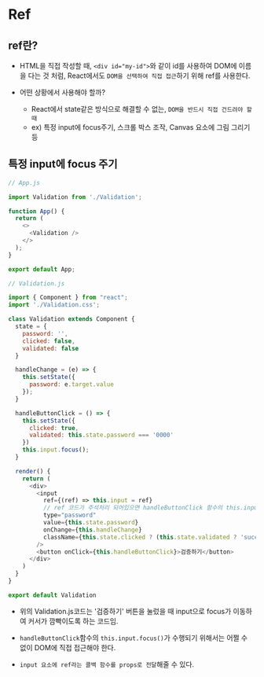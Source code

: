 # Ref

## ref란?

- HTML을 직접 작성할 때, `<div id="my-id">`와 같이 id를 사용하여 DOM에 이름을 다는 것 처럼, React에서도 `DOM을 선택하여 직접 접근`하기 위해 ref를 사용한다.

- 어떤 상황에서 사용해야 할까?
  - React에서 state같은 방식으로 해결할 수 없는, `DOM을 반드시 직접 건드려야 할 때`
  - ex) 특정 input에 focus주기, 스크롤 박스 조작, Canvas 요소에 그림 그리기 등

## 특정 input에 focus 주기

```js
// App.js

import Validation from './Validation';

function App() {
  return (
    <>
      <Validation />
    </>
  );
}

export default App;
```


```js
// Validation.js

import { Component } from "react";
import './Validation.css';

class Validation extends Component {
  state = {
    password: '',
    clicked: false,
    validated: false
  }

  handleChange = (e) => {
    this.setState({
      password: e.target.value
    });
  }

  handleButtonClick = () => {
    this.setState({
      clicked: true,
      validated: this.state.password === '0000'
    })
    this.input.focus();
  }

  render() {
    return (
      <div>
        <input
          ref={(ref) => this.input = ref}
          // ref 코드가 주석처리 되어있으면 handleButtonClick 함수의 this.input.focus()가 적용되지 않음!!
          type="password"
          value={this.state.password}
          onChange={this.handleChange}
          className={this.state.clicked ? (this.state.validated ? 'success' : 'failure') : ''}
        />
        <button onClick={this.handleButtonClick}>검증하기</button>
      </div>
    )
  }
}

export default Validation
```

- 위의 Validation.js코드는 '검증하기' 버튼을 눌렀을 때 input으로 focus가 이동하여 커서가 깜빡이도록 하는 코드임.

- `handleButtonClick`함수의 `this.input.focus()`가 수행되기 위해서는 어쩔 수 없이 DOM에 직접 접근해야 한다.

- `input 요소에 ref라는 콜백 함수를 props로 전달`해줄 수 있다.

